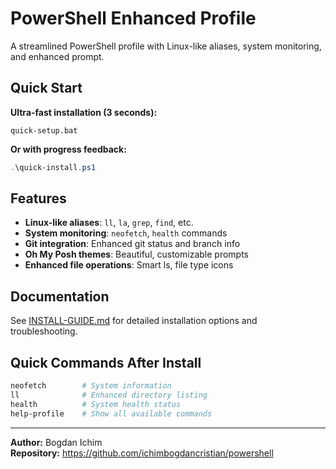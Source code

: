 # PowerShell Enhanced Profile

A streamlined PowerShell profile with Linux-like aliases, system monitoring, and enhanced prompt.

## Quick Start

**Ultra-fast installation (3 seconds):**
```batch
quick-setup.bat
```

**Or with progress feedback:**
```powershell
.\quick-install.ps1
```

## Features

- **Linux-like aliases**: `ll`, `la`, `grep`, `find`, etc.
- **System monitoring**: `neofetch`, `health` commands
- **Git integration**: Enhanced git status and branch info
- **Oh My Posh themes**: Beautiful, customizable prompts
- **Enhanced file operations**: Smart ls, file type icons

## Documentation

See [INSTALL-GUIDE.md](INSTALL-GUIDE.md) for detailed installation options and troubleshooting.

## Quick Commands After Install

```powershell
neofetch        # System information
ll              # Enhanced directory listing
health          # System health status
help-profile    # Show all available commands
```

---

**Author:** Bogdan Ichim  
**Repository:** https://github.com/ichimbogdancristian/powershell
